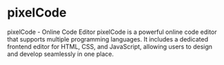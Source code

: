# pixelCode
pixelCode - Online Code Editor pixelCode is a powerful online code editor that supports multiple programming languages. It includes a dedicated frontend editor for HTML, CSS, and JavaScript, allowing users to design and develop seamlessly in one place. 
